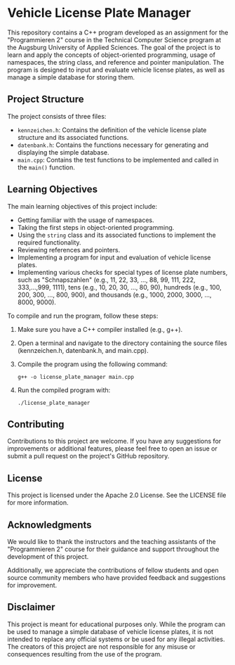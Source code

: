# Vehicle License Plate Manager

This repository contains a C++ program developed as an assignment for the "Programmieren 2" course in the Technical Computer Science program at the Augsburg University of Applied Sciences. The goal of the project is to learn and apply the concepts of object-oriented programming, usage of namespaces, the string class, and reference and pointer manipulation. The program is designed to input and evaluate vehicle license plates, as well as manage a simple database for storing them.

## Project Structure

The project consists of three files:

- `kennzeichen.h`: Contains the definition of the vehicle license plate structure and its associated functions.
- `datenbank.h`: Contains the functions necessary for generating and displaying the simple database.
- `main.cpp`: Contains the test functions to be implemented and called in the `main()` function.

## Learning Objectives

The main learning objectives of this project include:

- Getting familiar with the usage of namespaces.
- Taking the first steps in object-oriented programming.
- Using the `string` class and its associated functions to implement the required functionality.
- Reviewing references and pointers.
- Implementing a program for input and evaluation of vehicle license plates.
- Implementing various checks for special types of license plate numbers, such as "Schnapszahlen" (e.g., 11, 22, 33, …, 88, 99, 111, 222, 333,…,999, 1111), tens (e.g., 10, 20, 30, …, 80, 90), hundreds (e.g., 100, 200, 300, …, 800, 900), and thousands (e.g., 1000, 2000, 3000, …, 8000, 9000).

To compile and run the program, follow these steps:

1. Make sure you have a C++ compiler installed (e.g., g++).
2. Open a terminal and navigate to the directory containing the source files (kennzeichen.h, datenbank.h, and main.cpp).
3. Compile the program using the following command:

    ``` 
    g++ -o license_plate_manager main.cpp
    ```

4. Run the compiled program with:

    ``` 
    ./license_plate_manager
    ```

## Contributing

Contributions to this project are welcome. If you have any suggestions for improvements or additional features, please feel free to open an issue or submit a pull request on the project's GitHub repository.

## License

This project is licensed under the Apache 2.0 License. See the LICENSE file for more information.

## Acknowledgments

We would like to thank the instructors and the teaching assistants of the "Programmieren 2" course for their guidance and support throughout the development of this project.

Additionally, we appreciate the contributions of fellow students and open source community members who have provided feedback and suggestions for improvement.

## Disclaimer

This project is meant for educational purposes only. While the program can be used to manage a simple database of vehicle license plates, it is not intended to replace any official systems or be used for any illegal activities. The creators of this project are not responsible for any misuse or consequences resulting from the use of the program.
